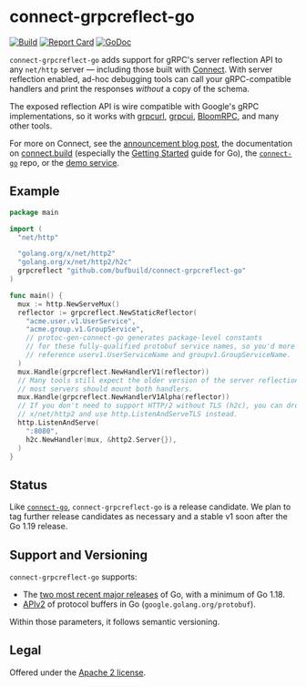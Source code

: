 connect-grpcreflect-go
======================

[![Build](https://github.com/bufbuild/connect-grpcreflect-go/actions/workflows/ci.yaml/badge.svg?branch=main)](https://github.com/bufbuild/connect-grpcreflect-go/actions/workflows/ci.yaml)
[![Report Card](https://goreportcard.com/badge/github.com/bufbuild/connect-grpcreflect-go)](https://goreportcard.com/report/github.com/bufbuild/connect-grpcreflect-go)
[![GoDoc](https://pkg.go.dev/badge/github.com/bufbuild/connect-grpcreflect-go.svg)](https://pkg.go.dev/github.com/bufbuild/connect-grpcreflect-go)

`connect-grpcreflect-go` adds support for gRPC's server reflection API to any
`net/http` server &mdash; including those built with [Connect][connect-go]. With
server reflection enabled, ad-hoc debugging tools can call your gRPC-compatible
handlers and print the responses *without* a copy of the schema.

The exposed reflection API is wire compatible with Google's gRPC
implementations, so it works with [grpcurl], [grpcui], [BloomRPC], and many
other tools.

For more on Connect, see the [announcement blog post][blog], the documentation
on [connect.build][docs] (especially the [Getting Started] guide for Go), the
[`connect-go`][connect-go] repo, or the [demo service][demo].

## Example

```go
package main

import (
  "net/http"

  "golang.org/x/net/http2"
  "golang.org/x/net/http2/h2c"
  grpcreflect "github.com/bufbuild/connect-grpcreflect-go"
)

func main() {
  mux := http.NewServeMux()
  reflector := grpcreflect.NewStaticReflector(
    "acme.user.v1.UserService",
    "acme.group.v1.GroupService",
    // protoc-gen-connect-go generates package-level constants
    // for these fully-qualified protobuf service names, so you'd more likely
    // reference userv1.UserServiceName and groupv1.GroupServiceName.
  )
  mux.Handle(grpcreflect.NewHandlerV1(reflector))
  // Many tools still expect the older version of the server reflection API, so
  // most servers should mount both handlers.
  mux.Handle(grpcreflect.NewHandlerV1Alpha(reflector))
  // If you don't need to support HTTP/2 without TLS (h2c), you can drop
  // x/net/http2 and use http.ListenAndServeTLS instead.
  http.ListenAndServe(
    ":8080",
    h2c.NewHandler(mux, &http2.Server{}),
  )
}
```

## Status

Like [`connect-go`][connect-go], `connect-grpcreflect-go` is a release
candidate. We plan to tag further release candidates as necessary and a stable
v1 soon after the Go 1.19 release.

## Support and Versioning

`connect-grpcreflect-go` supports:

* The [two most recent major releases][go-support-policy] of Go, with a minimum
  of Go 1.18.
* [APIv2][] of protocol buffers in Go (`google.golang.org/protobuf`).

Within those parameters, it follows semantic versioning.

## Legal

Offered under the [Apache 2 license][license].

[APIv2]: https://blog.golang.org/protobuf-apiv2
[BloomRPC]: https://github.com/bloomrpc/bloomrpc
[Getting Started]: https://connect.build/go/getting-started
[blog]: https://buf.build/blog/announcing-connect-a-better-grpc
[connect-go]: https://github.com/bufbuild/connect-go
[demo]: https://github.com/bufbuild/connect-demo
[docs]: https://connect.build
[go-support-policy]: https://golang.org/doc/devel/release#policy
[grpcui]: https://github.com/fullstorydev/grpcui
[grpcurl]: https://github.com/fullstorydev/grpcurl
[license]: https://github.com/bufbuild/connect-grpcreflect-go/blob/main/LICENSE.txt

